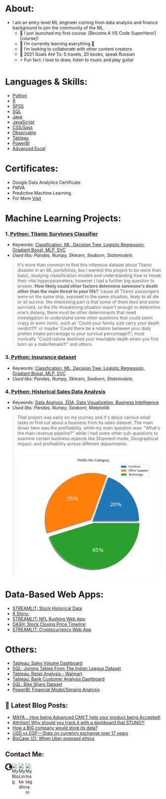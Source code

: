 # About:

- I am an entry-level ML engineer coming from data analysis and finance background to join the community of the ML.
  - 🔭 I just launched my first course: [Become A VS Code SuperHero!][course]!
  - 🌱 I’m currently learning everything 🤣
  - 👯 I’m looking to collaborate with other content creators
  - 🥅 2021 Goals Are To: 5 travels, 20 books, speak Russian
  - ⚡ Fun fact: I love to draw, listen to music and play guitar

# Languages & Skills:
- [Python](https://github.com/taricov?tab=repositories)         
- [R]()
- [SPSS]()
- [SQL](https://www.kaggle.com/taricov/sql-snippets-bike-share-dataset)
- [Java](https://github.com/taricov?tab=repositories)
- [JavaScript](https://github.com/taricov?tab=repositories)
- [CSS/Sass](https://codepen.io/taricov/pens/public?cursor=ZD0xJm89MCZwPTEmdj01MDM4MDQ5Mg==)
- [Observable]()
- [Tableau](https://medium.com/geekculture/attrition-why-should-you-track-it-with-a-dashboard-that-stuns-2e50663f0e21?source=user_profile---------1----------------------------)
- [PowerBI](https://app.powerbi.com/groups/me/reports/cc818e03-c473-4d97-994c-be7c8ac778a6?ctid=0b6fac1e-c1ac-4214-bd79-eb9321e7de42&pbi_source=linkShare)
- [Advanced Excel]()
  
 
# Certificates:
- Google Data Analytics Certificate
- FMVA
- Predictive Machine Learning.
- For More [Visit](https://www.linkedin.com/in/taricov/)

# Machine Learning Projects:

### 1.[ Python: Titanic Survivors Classifier](https://github.com/taricov/titanic_survivors_classificier)
   - Keywords: [Classfication, ML, Decision Tree, Logistic Regression, Gradiant Boost, MLP, SVC]()
   - *Used libs: Pandas, Numpy, Sklearn, Seaborn, Statsmodels*

> It's more than common to find this infamous dataset about Titanic disaster in an ML portofolios, but I wanted this project to be more than basic, studying classification models and understanding how to tweak their vital hyperparameters, however I had a further big question to answer. **How likely could other factors determine someone's death other than the main threat to your life?** 'cause all Titanic passengers were on the same ship, exposed to the same situation, likely to all die or all survive. the interesting part is that some of them died and some survived, so the life-threatening situation wasn't enough to determine one's disteny, there must be other determinants that need investigation to understand some other questions that could seem crazy or even ironic, such as 'Could your family size carry your death verdict?!!' or maybe 'Could there be a relation between your dialy protien intake percentage to your survival percentage?!', most ironically "Could nature destined your inevitable death when you first born as a male/female?!" and others.

### 3.[ Python: Insurance dataset](https://github.com/taricov/titanic_survivors_classificier)
   - Keywords: [Classfication, ML, Decision Tree, Logistic Regression, Gradiant Boost, MLP, SVC]()
   - *Used libs: Pandas, Numpy, Sklearn, Seaborn, Statsmodels*

### 4.[ Python: Historical Sales Data Analysis](https://www.kaggle.com/taricov/python-sales-sheet-analysis)
   - Keywords: [Data Analysis, EDA, Data Visualization, Business Intelligence]()
   - *Used libs: Pandas, Numpy, Seaborn, Matplotlib*

> That project was early on my journey and it's about various small tasks to find out about a business from its sales dataset. The main driver here was the profitability, while my main question was: "What's the main revenue pipeline?" while I had some other sub-questions to examine certain business aspects like Shipment mode, Geographical impact, and profitability across different departments. <br/><br/><br/>
![A Pie Chart!](./imgs/pie.png)

# Data-Based Web Apps:

- [ STREAMLIT: Stock Historical Data](https://github.com/taricov/Stock_Web_App)<br/>
- [ R Shiny: ]()<br/>
- [ STREAMLIT: NFL Rushing Web App](https://github.com/taricov/NFL_web-app)<br/>
- [ DASH: Stock Closing Price Timeline](https://github.com/taricov/DASH_Interactive_Stocks_Web_App)<br/>
- [ STREAMLIT: Cryptocurrency Web App](https://github.com/taricov/Cryptocurrency_App)<br/>

# Others:

- [ Tableau: Sales Volume Dashboard](https://github.com/taricov/Tableau_Sales_Dashboard)<br/>
- [ SQL: Joining Tables From The Indian League Dataset](https://www.kaggle.com/taricov/sql-snippets-tabular-data-joining-value-mapping)<br/>
- [ Tableau: Retail Analysis - Walmart](https://github.com/taricov/Tableau_Retail_Analysis_Dashboard)<br/>
- [ Tableau: Bank Customer Analysis Dashboard](https://github.com/taricov/Tableau_Bank_Customer_Analysis_dashboard)<br/>
- [ SQL: Bike Share Dataset](https://www.kaggle.com/taricov/sql-snippets-bike-share-dataset)<br/>
- [ PowerBI: Financial Model/Senario Analysis](https://app.powerbi.com/groups/me/reports/cc818e03-c473-4d97-994c-be7c8ac778a6?ctid=0b6fac1e-c1ac-4214-bd79-eb9321e7de42&pbi_source=linkShare)<br/>

## 📕 Latest Blog Posts:

<!-- BLOG-POST-LIST:START -->
- [MAYA .. How being Advanced CAN’T help your product being Accepted!](https://medium.com/geekculture/maya-how-being-advanced-cant-help-your-product-being-accepted-8bcc7ad97da2?source=rss-35f5c1b349a7------2)
- [Attrition! Why should you track it with a dashboard that STUNS?!](https://medium.com/geekculture/attrition-why-should-you-track-it-with-a-dashboard-that-stuns-2e50663f0e21?source=rss-35f5c1b349a7------2)
- [How a BIG company would store its data?](https://medium.com/geekculture/how-a-big-company-would-store-its-data-3cca5009562e?source=rss-35f5c1b349a7------2)
- [USD vs EGP — Stats on currency exchange over 17 years](https://taric-ov.medium.com/usd-vs-egp-stats-on-currency-exchange-over-17-years-5dd10517961d?source=rss-35f5c1b349a7------2)
- [BizCase (2): When Uber exposed ethics](https://taric-ov.medium.com/bizcase-2-when-uber-exposed-ethics-b075dcdb7922?source=rss-35f5c1b349a7------2)
<!-- BLOG-POST-LIST:END -->


## Contact Me:

[<img align="left" alt="My Website" width="22px" src="https://raw.githubusercontent.com/iconic/open-iconic/master/svg/globe.svg" />][website]
[<img align="left" alt="My Blog" width="22px" src="https://cdn.jsdelivr.net/npm/simple-icons@3.13.0/icons/medium.svg" />][Medium]
[<img align="left" alt="My LinkedIn" width="22px" src="https://cdn.jsdelivr.net/npm/simple-icons@v3/icons/linkedin.svg" />][linkedin]
[<img align="left" alt="My Instagram" width="22px" src="https://cdn.jsdelivr.net/npm/simple-icons@v3/icons/instagram.svg" />][instagram]


[website]: https://myweb.com
[Medium]: https://taric-ov.medium.com/
[instagram]: https://www.instagram.com/taric.ov/
[linkedin]: https://www.linkedin.com/in/taricov/

